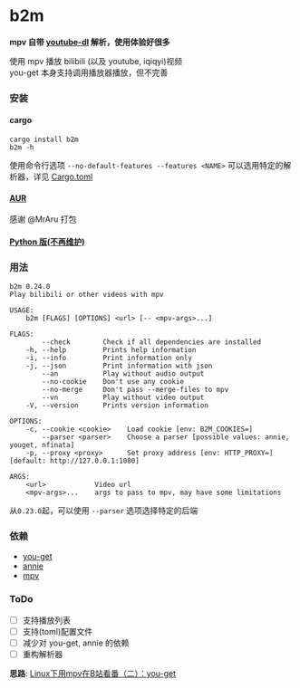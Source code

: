 # b2m
**mpv 自带 [youtube-dl](https://github.com/ytdl-org/youtube-dl) 解析，使用体验好很多**

使用 mpv 播放 bilibili (以及 youtube, iqiqyi)视频  
you-get 本身支持调用播放器播放，但不完善

### 安装

#### cargo
```
cargo install b2m
b2m -h
```

使用命令行选项 `--no-default-features --features <NAME>` 可以选用特定的解析器，详见 [Cargo.toml](Cargo.toml)

#### [AUR](https://aur.archlinux.org/packages/b2m/  )

感谢 @MrAru 打包

#### [Python 版(不再维护)](src/b2m.py)

### 用法
```
b2m 0.24.0
Play bilibili or other videos with mpv

USAGE:
    b2m [FLAGS] [OPTIONS] <url> [-- <mpv-args>...]

FLAGS:
        --check        Check if all dependencies are installed
    -h, --help         Prints help information
    -i, --info         Print information only
    -j, --json         Print information with json
        --an           Play without audio output
        --no-cookie    Don't use any cookie
        --no-merge     Don't pass --merge-files to mpv
        --vn           Play without video output
    -V, --version      Prints version information

OPTIONS:
    -c, --cookie <cookie>    Load cookie [env: B2M_COOKIES=]
        --parser <parser>    Choose a parser [possible values: annie, youget, nfinata]
    -p, --proxy <proxy>      Set proxy address [env: HTTP_PROXY=]  [default: http://127.0.0.1:1080]

ARGS:
    <url>            Video url
    <mpv-args>...    args to pass to mpv, may have some limitations
```

从`0.23.0`起，可以使用 `--parser` 选项选择特定的后端

### 依赖
- [you-get](https://github.com/soimort/you-get)  
- [annie](https://github.com/iawia002/annie)  
- [mpv](https://mpv.io)  

### ToDo
- [ ] 支持播放列表
- [ ] 支持(toml)配置文件
- [ ] 减少对 you-get, annie 的依赖
- [ ] 重构解析器

**思路**: [Linux下用mpv在B站看番（二）：you-get](https://fspark.me/archives/Linux-mpv-bilibili-bangumi-you-get.html)  

